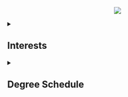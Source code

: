 <p align="center">
  <a href="https://skillicons.dev">
    <img src="https://skillicons.dev/icons?i=react,vue,typescript,nextjs,py,rust,tauri,haskell" />
  </a>
</p>

<details>
  <summary><h2>Interests</h2></summary><p>
    
- Scientific computing & applied mathematics
    
- Computer vision 

- General software development
  
</p>
</details>

<details>
<summary><h2>Degree Schedule</h2></summary><p>
<details>
<summary><h3>2023 S1</h3></summary><p>
  
### MATHS 250 - Algebra and Calculus 2 ###
   - [x] Linear algebra and calculus with semi-rigorous proofs. I got permission from the Department of Mathematics to skip over its First Year prerequisites and take it in my first semester of university.

### MATHS 254 - Fundamental Concepts of Mathematics ### 
  - [x] Gentle introduction to assorted topics in pure mathematics. Not as proof-heavy as I'd expected. Same as MATHS 250, I got faculty permission to take this in my first semester of university.

### COMPSCI 130 - Introduction to Software Fundamentals ###
  - [x] Programming in Python. Involves some data structures and their implementations.

### MATHS 162 - Computational Mathematics ###
  - [x] Introduction to MATLAB.

</p></details>

<details>
<summary><h3>2023 S2</h3></summary><p>
  
### MATHS 332 - Real Analysis ###
  - [x] Standard real analysis course that follows right up from MATHS 250 and MATHS 254. But also, wow.
        
### MATHS 340 - Real and Complex Calculus ###
  - [x] This course introduces complex calculus/analysis, but in more applied way. Also introduces volume and area integrals, curl, divergence, etc.

### MATHS 260 - Differential Equations ###
  - [x] Ordinary differential equations (ODEs). Really chill and interesting course.

### PHYSICS 121 - Advancing Physics 2 ###
  - [x] Relativity and quantum mechanics were the best parts of this course.

</p></details>

<details>
<summary><h3>2024 S1</h3></summary><p>
  
### COMPSCI 220 - Algorithms and Data Structures ###
  - [x] I took this course without COMPSCI 120 (wasn't allowed to because I took Third Year maths). Not as 'theoretical' as I'd expected.

### COMPSCI 230 - Object Oriented Software Development ###
  - [x] Introduction to Java programming. 

### STATS 101 - Introduction to Statistics ###
  - [x] Standard statistics course.

### STATS 220 - Data Technologies ###
  - [x] Introduction to R and RMarkdown (this is the main inspiration behind Cortex!)

</p></details>

<details>
<summary><h3>2024 S2</h3></summary><p>
  
### COMPSCI 335 - Web Programming and Distributed Services ###
  - [x] Very straightforward if you already knew HTML, CSS, and JavaScript beforehand.

### COMPSCI 367 - Artificial Intelligence ###
  - [x] Classical AI. Extremely interesting personally, especially the first-order logic and planning section.

### MATHS 270 - Numerical Analysis ###
  - [x] MATLAB course, but I rewrote all the algorithms in Rust.

### COMPSCI 110 - Introduction to Computer Systems ###
  - [x] Very helpful for planning out the grammar and parser for Cortex.

</p></details>

<details>
<summary><h3>2025</h3></summary><p>
  
### COMPSCI 361 - Machine Learning ### 
  - [ ]

### COMPSCI 220 - Computer Organisation ###
  - [ ]
    
### COMPSCI 369 - Computational Methods in Interdisciplinary Science ###
  - [ ]

### MATHS 361 - Partial Differential Equations ###
  - [ ]

### COMPSCI 399 - Capstone ###
  - [ ]
### MATHS 363 - Advanced Computational Mathematics ##
  - [ ]
### 

</p></details>

